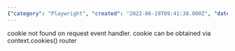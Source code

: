 ```yaml
---
{"category": "Playwright", "created": "2022-06-19T09:41:38.000Z", "date": "2022-06-19 09:41:38", "description": "This blog post delves into Playwright's handling of request headers and cookies, with a focus on the context.cookies() method as an effective solution for addressing cookie-related challenges.", "modified": "2022-08-18T16:17:34.272Z", "tags": ["cookie", "credential", "information gathering", "playwright", "scraping", "stub", "tips"], "title": "playwright intercept request header cookie"}
---
```

cookie not found on request event handler.
cookie can be obtained via context.cookies()
router